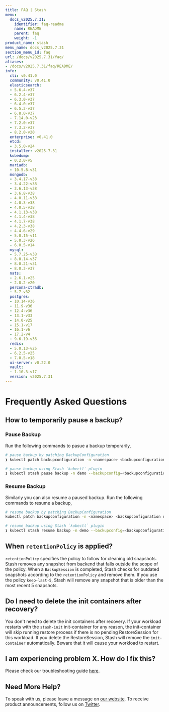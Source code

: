 ```yaml
---
title: FAQ | Stash
menu:
  docs_v2025.7.31:
    identifier: faq-readme
    name: README
    parent: faq
    weight: -1
product_name: stash
menu_name: docs_v2025.7.31
section_menu_id: faq
url: /docs/v2025.7.31/faq/
aliases:
- /docs/v2025.7.31/faq/README/
info:
  cli: v0.41.0
  community: v0.41.0
  elasticsearch:
  - 5.6.4-v37
  - 6.2.4-v37
  - 6.3.0-v37
  - 6.4.0-v37
  - 6.5.3-v37
  - 6.8.0-v37
  - 7.14.0-v23
  - 7.2.0-v37
  - 7.3.2-v37
  - 8.2.0-v20
  enterprise: v0.41.0
  etcd:
  - 3.5.0-v24
  installer: v2025.7.31
  kubedump:
  - 0.2.0-v5
  mariadb:
  - 10.5.8-v31
  mongodb:
  - 3.4.17-v38
  - 3.4.22-v38
  - 3.6.13-v38
  - 3.6.8-v38
  - 4.0.11-v38
  - 4.0.3-v38
  - 4.0.5-v38
  - 4.1.13-v38
  - 4.1.4-v38
  - 4.1.7-v38
  - 4.2.3-v38
  - 4.4.6-v29
  - 5.0.15-v11
  - 5.0.3-v26
  - 6.0.5-v14
  mysql:
  - 5.7.25-v38
  - 8.0.14-v37
  - 8.0.21-v31
  - 8.0.3-v37
  nats:
  - 2.6.1-v25
  - 2.8.2-v20
  percona-xtradb:
  - 5.7-v32
  postgres:
  - 10.14-v36
  - 11.9-v36
  - 12.4-v36
  - 13.1-v33
  - 14.0-v25
  - 15.1-v17
  - 16.1-v6
  - 17.2-v4
  - 9.6.19-v36
  redis:
  - 5.0.13-v25
  - 6.2.5-v25
  - 7.0.5-v18
  ui-server: v0.22.0
  vault:
  - 1.10.3-v17
  version: v2025.7.31
---
```


# Frequently Asked Questions

## How to temporarily pause a backup?

### Pause Backup

Run the following commands to pasue a backup temporarily,

```bash
# pause backup by patching BackupConfiguration
❯ kubectl patch backupconfiguration -n <namespace> <backupconfiguration name> --type="merge" --patch='{"spec": {"paused": true}}'

# pause backup using Stash `kubectl` plugin 
❯ kubectl stash pause backup -n demo --backupconfig=<backupconfiguration name>
```

### Resume Backup

Similarly you can also resume a paused backup. Run the following commands to resume a backup,

```bash
# resume backup by patching BackupConfiguration
kubectl patch backupconfiguration -n <namespace> <backupconfiguration name> --type="merge" --patch='{"spec": {"paused": false}}'

# resume backup using Stash `kubectl` plugin
❯ kubectl stash resume backup -n demo --backupconfig=<backupconfiguration name>
```

## When `retentionPolicy` is applied?

`retentionPolicy` specifies the policy to follow for cleaning old snapshots. Stash removes any snapshot from backend that falls outside the scope of the policy. When a `BackupSession` is completed, Stash checks for outdated snapshots according to the `retentionPolicy` and remove them. If you use the policy `keep-last-5`, Stash will remove any snapshot that is older than the most recent 5 snapshots. 

## Do I need to delete the init containers after recovery?

You don't need to delete the init containers after recovery.  If your workload restarts with the `stash-init` init-container for any reason, the init-container will skip running restore process if there is no pending RestoreSession for this workload. If you delete the RestoreSession, Stash will remove the `init-container` automatically. Beware that it will cause your workload to restart.

## I am experiencing problem X. How do I fix this?

Please check our troubleshooting guide [here](/docs/v2025.7.31/guides/troubleshooting/how-to-troubleshoot/).

## Need More Help?

To speak with us, please leave a message on [our website](https://appscode.com/contact/). To receive product announcements, follow us on [Twitter](https://twitter.com/KubeStash).
